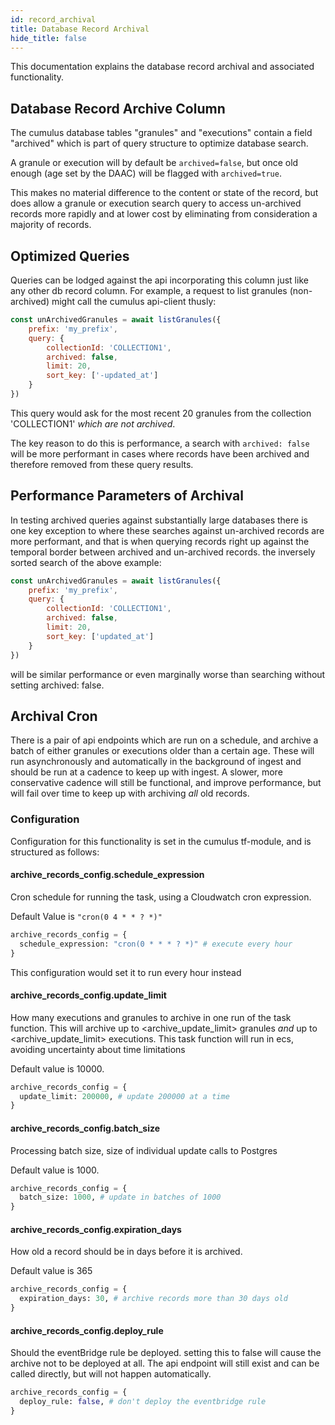 ```yaml
---
id: record_archival
title: Database Record Archival
hide_title: false
---
```


This documentation explains the database record archival and associated functionality.

## Database Record Archive Column

The cumulus database tables "granules" and "executions" contain a field "archived" which is part of query structure to optimize database search.

A granule or execution will by default be `archived=false`, but once old enough (age set by the DAAC) will be flagged with `archived=true`.

This makes no material difference to the content or state of the record, but does allow a granule or execution search query to access un-archived records more rapidly and at lower cost by eliminating from consideration a majority of records.

## Optimized Queries

Queries can be lodged against the api incorporating this column just like any other db record column. For example, a request to list granules (non-archived) might call the cumulus api-client thusly:

```js
const unArchivedGranules = await listGranules({
    prefix: 'my_prefix',
    query: {
        collectionId: 'COLLECTION1',
        archived: false,
        limit: 20,
        sort_key: ['-updated_at']
    }
})
```

This query would ask for the most recent 20 granules from the collection 'COLLECTION1' *which are not archived*.

The key reason to do this is performance, a search with `archived: false` will be more performant in cases where records have been archived and therefore removed from these query results.

## Performance Parameters of Archival

In testing archived queries against substantially large databases there is one key exception to where these searches against un-archived records are more performant, and that is when querying records right up against the temporal border between archived and un-archived records. the inversely sorted search of the above example:

```js
const unArchivedGranules = await listGranules({
    prefix: 'my_prefix',
    query: {
        collectionId: 'COLLECTION1',
        archived: false,
        limit: 20,
        sort_key: ['updated_at']
    }
})
```

will be similar performance or even marginally worse than searching without setting archived: false.

## Archival Cron

There is a pair of api endpoints which are run on a schedule, and archive a batch of either granules or executions older than a certain age. These will run asynchronously and automatically in the background of ingest and should be run at a cadence to keep up with ingest. A slower, more conservative cadence will still be functional, and improve performance, but will fail over time to keep up with archiving *all* old records.

### Configuration

Configuration for this functionality is set in the cumulus tf-module, and is structured as follows:

#### archive_records_config.schedule_expression

Cron schedule for running the task, using a Cloudwatch cron expression.

Default Value is `"cron(0 4 * * ? *)"`

```tf
archive_records_config = {
  schedule_expression: "cron(0 * * * ? *)" # execute every hour
}
```

This configuration would set it to run every hour instead

#### archive_records_config.update_limit

How many executions and granules to archive in one run of the task function.  This will archive up to <archive_update_limit> granules *and* up to <archive_update_limit> executions. This task function will run in ecs, avoiding uncertainty about time limitations

Default value is 10000.

```tf
archive_records_config = {
  update_limit: 200000, # update 200000 at a time
}
```

#### archive_records_config.batch_size

Processing batch size, size of individual update calls to Postgres

Default value is 1000.

```tf
archive_records_config = {
  batch_size: 1000, # update in batches of 1000
}
```

#### archive_records_config.expiration_days

How old a record should be in days before it is archived.

Default value is 365

```tf
archive_records_config = {
  expiration_days: 30, # archive records more than 30 days old
}
```

#### archive_records_config.deploy_rule

Should the eventBridge rule be deployed. setting this to false will cause the archive not to be deployed at all. The api endpoint will still exist and can be called directly, but will not happen automatically.

```tf
archive_records_config = {
  deploy_rule: false, # don't deploy the eventbridge rule
}
```
